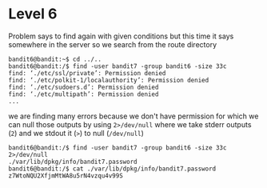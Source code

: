 # Level 6

Problem says to find again with given conditions but this time it says somewhere in the server so we search from the route directory

```
bandit6@bandit:~$ cd ../..
bandit6@bandit:/$ find -user bandit7 -group bandit6 -size 33c
find: ‘./etc/ssl/private’: Permission denied
find: ‘./etc/polkit-1/localauthority’: Permission denied
find: ‘./etc/sudoers.d’: Permission denied
find: ‘./etc/multipath’: Permission denied
...
```

we are finding many errors because we don't have permission for which we can null those outputs by using `2>/dev/null` where we take stderr outputs (`2`) and we stdout it (`>`) to null (`/dev/null`)

```
bandit6@bandit:/$ find -user bandit7 -group bandit6 -size 33c 2>/dev/null
./var/lib/dpkg/info/bandit7.password
bandit6@bandit:/$ cat ./var/lib/dpkg/info/bandit7.password
z7WtoNQU2XfjmMtWA8u5rN4vzqu4v99S
```